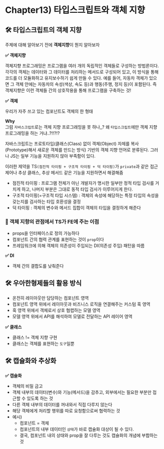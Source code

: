 # Chapter13) 타입스크립트와 객체 지향

## 🛠️ 타입스크립트의 객체 지향 

주제에 대해 알아보기 전에 **객체지향**이 뭔지 알아보자 

**✅ 객체지향**

객체지향 프로그래밍은 프로그램을 여러 개의 독립적인 객체들로 구성하는 방법론이다.
각각의 객체는 데이터와 그 데이터를 처리하는 메서드로 구성되어 있고, 이 방식을 통해 코드를 더 모듈화하고 유지보수하기 쉽게 만들 수 있다.
예를 들어, 자동차 객체가 있으면 그 객체 안에는 자동차의 속성(색상, 속도 등)과 행동(주행, 정지 등)이 포함된다. 즉 객체지향은 이런 객체들 간의 상호작용을 통해 프로그램을 구축하는 것! 

**✅ 객체**

우리가 자주 쓰고 있는 컴포넌트도 객체의 한 형태

**Why** <br />
그럼 `자바스크립트`로는 객체 지향 프로그래밍을 못 하나,,? 왜 `타입스크립트`에만 객체 지향 프로그래밍을 하는 거냐..?!!?!?

자바스크립트는 프로토타입(클래스(Class) 없이 객체(Object) 자체를 복사(Prototype)해서 새로운 객체를 만드는 방식) 기반의 객체 지향 언어로 분류된다.
그러나 JS는 일부 기능을 지원하지 않아 부족함이 있다.

이러한 제약을 TS`(점진적 타이핑 + 구조적 타이핑 + 덕 타이핑)`가 `private`과 같은 접근 제어나 추상 클래스, 추상 메서드 같은 기능을 지원하면서 해결해줌

- 점진적 타이핑 : 프로그램 전체가 아닌 개발자가 명시한 일부만 정적 타입 검사를 거치게 하고, 나머지 부분은 그대로 동적 타입 검사가 이루어지게 한다. <br />
- 구조적 타이핑(=구조적 타입 시스템) : 객체의 속성에 해당하는 특정 타입의 속성을 갖는지를 검사하는 타입 호환성을 결정
- 덕 타이핑 : 객체의 변수와 메서드 집합이 객체의 타입을 결정하게 해준다

### 📂 객체 지향의 관점에서 TS가 FE에 주는 이점

- props을 인터페이스로 정의 가능하다
- 컴포넌트 간의 협력 관계를 표현하는 것이 `prop`이다
- 프레임워크에 의해 객체의 의존성이 주입되는 DI(의존성 주입) 패턴을 따름

**✅ DI**
- 객체 간의 결합도를 낮춰준다

## 🛠️ 우아한형제들의 활용 방식

- 온전히 레이아웃만 담당하는 컴포넌트 영역
- 컴포넌트 영역 위에서 레이아웃과 비즈니스 로직을 연결해주는 커스텀 훅 영역
- 훅 영역 위에서 객체로서 상호 협렵하는 모델 영역
- 모델 영역 위에서 API를 해석하여 모델로 전달하는 API 레이어 영역


**✅ 클래스**
- 클래스 != 객체 지향 구현
- 클래스는 객체를 표현하는 `도구`일뿐


## 🛠️ 캡슐화와 추상화

**✅ 캡슐화**
- 객체의 비밀 금고
- 객체 내부의 데이터(변수)와 기능(메서드)을 감추고, 외부에서는 필요한 부분만 접근할 수 있도록 하는 것
- 다른 객체 내부의 데이터를 꺼내와서 직접 다루지 않는다
- 해당 객체에게 처리할 행위를 따로 요청함으로써 협력하는 것
- 예시)
  - 컴포넌트 = 객체
  - 컴포넌트의 내부 데이터인 `상태`가 바로 캡슐화 대상이 될 수 있다.
  - 결국, 컴포넌트 내의 상태와 prop을 잘 다루는 것도 캡슐화의 개념에 부합하는 것
